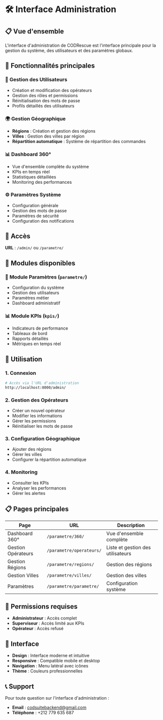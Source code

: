 # 🛠️ Interface Administration

## 📋 Vue d'ensemble

L'interface d'administration de CODRescue est l'interface principale pour la gestion du système, des utilisateurs et des paramètres globaux.

## 🎯 Fonctionnalités principales

### 👥 **Gestion des Utilisateurs**
- Création et modification des opérateurs
- Gestion des rôles et permissions
- Réinitialisation des mots de passe
- Profils détaillés des utilisateurs

### 🌍 **Gestion Géographique**
- **Régions** : Création et gestion des régions
- **Villes** : Gestion des villes par région
- **Répartition automatique** : Système de répartition des commandes

### 📊 **Dashboard 360°**
- Vue d'ensemble complète du système
- KPIs en temps réel
- Statistiques détaillées
- Monitoring des performances

### ⚙️ **Paramètres Système**
- Configuration générale
- Gestion des mots de passe
- Paramètres de sécurité
- Configuration des notifications

## 🚀 Accès

**URL** : `/admin/` ou `/parametre/`

## 📱 Modules disponibles

### 🏢 **Module Paramètres** (`parametre/`)
- Configuration du système
- Gestion des utilisateurs
- Paramètres métier
- Dashboard administratif

### 📊 **Module KPIs** (`kpis/`)
- Indicateurs de performance
- Tableaux de bord
- Rapports détaillés
- Métriques en temps réel

## 🔧 Utilisation

### 1. **Connexion**
```bash
# Accès via l'URL d'administration
http://localhost:8000/admin/
```

### 2. **Gestion des Opérateurs**
- Créer un nouvel opérateur
- Modifier les informations
- Gérer les permissions
- Réinitialiser les mots de passe

### 3. **Configuration Géographique**
- Ajouter des régions
- Gérer les villes
- Configurer la répartition automatique

### 4. **Monitoring**
- Consulter les KPIs
- Analyser les performances
- Gérer les alertes

## 📋 Pages principales

| Page | URL | Description |
|------|-----|-------------|
| Dashboard 360° | `/parametre/360/` | Vue d'ensemble complète |
| Gestion Opérateurs | `/parametre/operateurs/` | Liste et gestion des utilisateurs |
| Gestion Régions | `/parametre/regions/` | Gestion des régions |
| Gestion Villes | `/parametre/villes/` | Gestion des villes |
| Paramètres | `/parametre/parametre/` | Configuration système |

## 🔐 Permissions requises

- **Administrateur** : Accès complet
- **Superviseur** : Accès limité aux KPIs
- **Opérateur** : Accès refusé

## 🎨 Interface

- **Design** : Interface moderne et intuitive
- **Responsive** : Compatible mobile et desktop
- **Navigation** : Menu latéral avec icônes
- **Thème** : Couleurs professionnelles

## 📞 Support

Pour toute question sur l'interface d'administration :
- **Email** : codsuitebackend@gmail.com
- **Téléphone** : +212 779 635 687